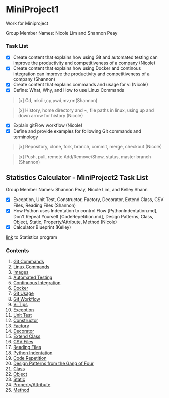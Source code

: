 # MiniProject1
Work for Miniproject

Group Member Names: Nicole Lim and Shannon Peay

### Task List

- [x] Create content that explains how using Git and automated testing can improve the productivity and competitiveness of a company (Nicole)
- [x] Create content that explains how using Docker and continous integration can improve the productivity and competitiveness of a company (Shannon)
- [x] Create content that explains commands and usage for vi (Nicole)
- [x] Define: What, Why, and How to use Linux Commands
> [x] Cd, mkdir,cp,pwd,mv,rm(Shannon)

> [x] History, home directory and ~, file paths in linux, using up and down arrow for history (Nicole)
- [x] Explain gitFlow workflow (Nicole)
- [x] Define and provide examples for following Git commands and terminology
> [x] Repository, clone, fork, branch, commit, merge, checkout (Nicole)

> [x] Push, pull, remote Add/Remove/Show, status, master branch (Shannon)

## Statistics Calculator - MiniProject2 Task List

Group Member Names: Shannon Peay, Nicole Lim, and Kelley Shann

- [x] Exception, Unit Test, Constructor, Factory, Decorator, Extend Class, CSV Files, Reading Files (Shannon)
- [x] How Python uses Indentation to control Flow [PythonIndentation.md], Don't Repeat Yourself [CodeRepetition.md], Design Patterns, Class, Object, Static, Property/Attribute, Method (Nicole)
- [x] Calculator Blueprint (Kelley)

[link](http://https://github.com/jeanshanchik/MiniProject2_Statistics) to Statistics program


### Contents

1. [Git Commands](https://github.com/Shannon-NJIT/MiniProject1/tree/master/GitCommands)
1. [Linux Commands](https://github.com/Shannon-NJIT/MiniProject1/tree/master/LinuxCommands)
1. [Images](https://github.com/Shannon-NJIT/MiniProject1/tree/master/images/images)
1. [Automated Testing](https://github.com/Shannon-NJIT/MiniProject1/blob/master/AutomatedTesting.md)
1. [Continuous Integration](https://github.com/Shannon-NJIT/MiniProject1/blob/master/CI.md)
1. [Docker](https://github.com/Shannon-NJIT/MiniProject1/blob/master/Docker.md)
1. [Git Usage](https://github.com/Shannon-NJIT/MiniProject1/blob/master/GitUsage.md)
1. [Git Workflow](https://github.com/Shannon-NJIT/MiniProject1/blob/master/gitFlow.md)
1. [Vi Tips](https://github.com/Shannon-NJIT/MiniProject1/blob/master/viTips)
1. [Exception](https://github.com/Shannon-NJIT/MiniProject1/blob/master/Exception.md)
1. [Unit Test](https://github.com/Shannon-NJIT/MiniProject1/blob/master/UnitTest.md)
1. [Constructor](https://github.com/Shannon-NJIT/MiniProject1/blob/master/Constructor.md)
1. [Factory](https://github.com/Shannon-NJIT/MiniProject1/blob/master/Factory.md)
1. [Decorator](https://github.com/Shannon-NJIT/MiniProject1/blob/master/Decorator.md)
1. [Extend Class](https://github.com/Shannon-NJIT/MiniProject1/blob/master/ExtendClass.md)
1. [CSV Files](https://github.com/Shannon-NJIT/MiniProject1/blob/master/CSVFiles.md)
1. [Reading Files](https://github.com/Shannon-NJIT/MiniProject1/blob/master/ReadingFiles.md)
1. [Python Indentation](https://github.com/Shannon-NJIT/MiniProject1/blob/master/PythonIndentation.md)
1. [Code Repetition](https://github.com/Shannon-NJIT/MiniProject1/blob/master/CodeRepetition.md)
1. [Design Patterns from the Gang of Four](https://github.com/Shannon-NJIT/MiniProject1/blob/master/DesignPatterns.md)
1. [Class](https://github.com/Shannon-NJIT/MiniProject1/blob/master/Class.md)
1. [Object](https://github.com/Shannon-NJIT/MiniProject1/blob/master/Object.md)
1. [Static](https://github.com/Shannon-NJIT/MiniProject1/blob/master/Static.md)
1. [Property/Attribute](https://github.com/Shannon-NJIT/MiniProject1/blob/master/Property.md)
1. [Method](https://github.com/Shannon-NJIT/MiniProject1/blob/master/Method.md)
